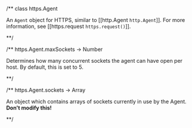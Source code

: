 
/**
class https.Agent


An `Agent` object for HTTPS, similar to [[http.Agent `http.Agent`]]. For more information, see [[https.request `https.request()`]].


**/ 

/**
https.Agent.maxSockets -> Number

Determines how many concurrent sockets the agent can have open per host. By default, this is set to 5. 

**/

/**
https.Agent.sockets -> Array

An object which contains arrays of sockets currently in use by the Agent. **Don't modify this!**

**/ 